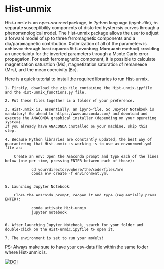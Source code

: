 # Hist-unmix

Hist-unmix is an open-sourced package, in Python language (ipynb-file), to separate susceptibility components of distorted hysteresis curves through a phenomenological model. The Hist-unmix package allows the user to adjust a forward model of up to three ferromagnetic components and a dia/paramagnetic contribution. Optimization of all of the parameters is achieved through least squares fit (Levenberg-Marquardt method) providing an uncertainty for the inverted parameters through a Monte Carlo error propagation. For each ferromagnetic component, it is possible to calculate magnetization saturation (Ms), magnetization saturation of remanence (Mrs), and the mean coercivity (Bc). 

Here is a quick tutorial to install the required libraries to run Hist-unmix.

	1. Firstly, download the zip file containing the Hist-unmix.ipyfile and the Hist-unmix_functions.py file.

	2. Put these files together in a folder of your preference.

	3. Hist-unmix is, essentially, an ipynb-file. So Jupyter Notebook is mandatory! Go ahead to https://www.anaconda.com/ and download and execute the ANACONDA graphical installer (depending on your operating system). 
	If you already have ANACONDA installed on your machine, skip this step.

	4. Because Python libraries are constantly updated, the best way of guaranteeing that Hist-unmix is working is to use an envonrment.yml file as:

		Create an env: Open the Anaconda prompt and type each of the lines below (one per time, pressing ENTER between each of those):

				cd your/directory/where/the/code/files/are
				conda env create -f environment.yml


	5. Launching Jupyter Notebook:

		Close the Anaconda prompt, reopen it and type (sequentially press ENTER):
				
				conda activate Hist-unmix
				jupyter notebook

	
	6. After launching Jupyter Notebook, search for your folder and double-click on the Hist-unmix.ipyfile to open it. 

	7. The environment is set to run your models!

PS: Always make sure to have your csv-data file within the same folder where Hist-unmix is.

[![DOI](https://zenodo.org/badge/DOI/10.5281/zenodo.8334598.svg)](https://doi.org/10.5281/zenodo.8334598)
